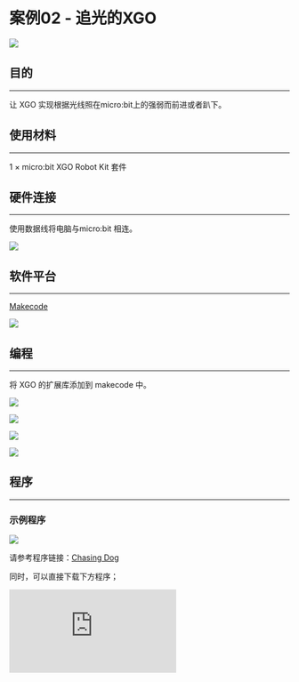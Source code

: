 ﻿---
sidebar_position: 9
sidebar_label: 案例02 - 追光的XGO
---

# 案例02 - 追光的XGO

![](https://wiki-media-ef.oss-cn-hongkong.aliyuncs.com/docs/microbit/robot/xgo-robot-kit/images/2.png)

## 目的
---
让 XGO 实现根据光线照在micro:bit上的强弱而前进或者趴下。

## 使用材料
---
1 × micro:bit XGO Robot Kit 套件



## 硬件连接
---
使用数据线将电脑与micro:bit 相连。

![](https://wiki-media-ef.oss-cn-hongkong.aliyuncs.com/docs/microbit/robot/xgo-robot-kit/images/microbit-xgo-robot-kit-22.png)



## 软件平台
---
[Makecode](https://makecode.microbit.org/#)

![](https://wiki-media-ef.oss-cn-hongkong.aliyuncs.com/docs/microbit/robot/xgo-robot-kit/images/microbit-xgo-robot-kit-10.png)



## 编程
---


将 XGO 的扩展库添加到 makecode 中。

![](https://wiki-media-ef.oss-cn-hongkong.aliyuncs.com/docs/microbit/robot/xgo-robot-kit/images/microbit-xgo-robot-kit-11.png)

![](https://wiki-media-ef.oss-cn-hongkong.aliyuncs.com/docs/microbit/robot/xgo-robot-kit/images/microbit-xgo-robot-kit-12.png)

![](https://wiki-media-ef.oss-cn-hongkong.aliyuncs.com/docs/microbit/robot/xgo-robot-kit/images/microbit-xgo-robot-kit-13.png)

![](https://wiki-media-ef.oss-cn-hongkong.aliyuncs.com/docs/microbit/robot/xgo-robot-kit/images/microbit-xgo-robot-kit-14.png)



## 程序
---

### 示例程序



![](https://wiki-media-ef.oss-cn-hongkong.aliyuncs.com/docs/microbit/robot/xgo-robot-kit/images/microbit-xgot-robot-kit-case01-out-of-the-square-02.png)



请参考程序链接：[Chasing Dog](https://makecode.microbit.org/_YVJe8eefmbqo)

同时，可以直接下载下方程序；


<div
    style={{
        position: 'relative',
        paddingBottom: '60%',
        overflow: 'hidden',
    }}
>
    <iframe
        src="https://makecode.microbit.org/_YVJe8eefmbqo"
        frameborder="0"
        sandbox="allow-popups allow-forms allow-scripts allow-same-origin"
        style={{
            position: 'absolute',
            width: '100%',
            height: '100%',
        }}
    />
</div>


## 相关问题
---
如果 XGO 没有行走，可以适当调整光源亮度



## 思考
---
能否让 XGO 根据光照强度做出更多的动作？

